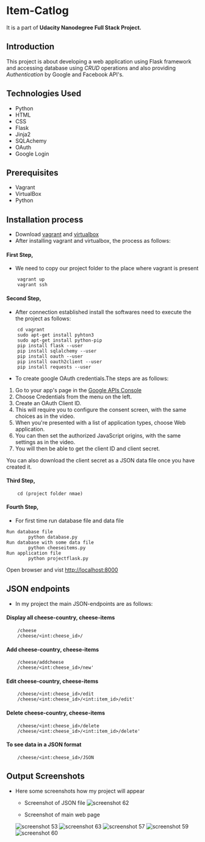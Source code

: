 # Item-Catlog
It is a part of **Udacity Nanodegree Full Stack Project.**

## Introduction ##
This project is about developing a web application using Flask framework and accessing database using *CRUD* operations and also providing *Authentication* by Google and Facebook API's.

## Technologies Used ##
- Python
- HTML
- CSS
- Flask
- Jinja2
- SQLAchemy
- OAuth
- Google Login

##  Prerequisites ##
* Vagrant
* VirtualBox
* Python

## Installation process ##
*  Download [vagrant](https://www.vagrantup.com/downloads.html) and [virtualbox](https://www.virtualbox.org/wiki/Download_Old_Builds_5_1)
* After installing  vagrant and virtualbox, the process as follows:

#### First Step,
* We need to copy our project folder to the place where vagrant is present
```
	vagrant up
	vagrant ssh
```
#### Second Step,
* After connection established install the softwares need to execute the the project as follows:
```
  	cd vagrant
	sudo apt-get install pyhton3
	sudo apt-get install python-pip
	pip install flask --user
	pip install sqlalchemy --user
  	pip install oauth --user
  	pip install oauth2client --user
  	pip install requests --user
```
* To create google OAuth credentials.The steps are as follows:

1) Go to your app's page in the [Google APIs Console](https://console.developers.google.com/apis)
2) Choose Credentials from the menu on the left.
3) Create an OAuth Client ID.
4) This will require you to configure the consent screen, with the same choices as in the video.
5) When you're presented with a list of application types, choose Web application.
6) You can then set the authorized JavaScript origins, with the same settings as in the video.
7) You will then be able to get the client ID and client secret.

You can also download the client secret as a JSON data file once you have created it.
  
#### Third Step,
```
	cd (project folder nmae)
```

#### Fourth Step,
* For first time run database file and data file
```
Run database file 
		python database.py
Run database with some data file
		python cheeseitems.py
Run application file
		python projectflask.py
```
Open browser and vist  [http://localhost:8000](http://localhost:8000)

## JSON endpoints
* In my project the main JSON-endpoints are as follows:
#### Display all cheese-country, cheese-items
```
	/cheese
	/cheese/<int:cheese_id>/
```
####  Add cheese-country, cheese-items
```
	/cheese/addcheese
	/cheese/<int:cheese_id>/new'
```

####  Edit cheese-country, cheese-items
```
	/cheese/<int:cheese_id>/edit
	/cheese/<int:cheese_id>/<int:item_id>/edit'
```
####  Delete cheese-country, cheese-items
```
	/cheese/<int:cheese_id>/delete
	/cheese/<int:cheese_id>/<int:item_id>/delete'
```
#### To see data in a JSON format
```
	/cheese/<int:cheese_id>/JSON
```
## Output Screenshots
* Here some screenshots how my project will appear

	* Screenshot of JSON file
	![screenshot 62](https://user-images.githubusercontent.com/45555745/51784933-830c7500-2176-11e9-9599-8f72ed819199.png)
	
	* Screenshot of main web page
	
	![screenshot 53](https://user-images.githubusercontent.com/45555745/51785079-80ab1a80-2178-11e9-97c6-0b579915e9c8.png)
	![screenshot 63](https://user-images.githubusercontent.com/45555745/51785011-5c027300-2177-11e9-9069-9dcd720000c8.png)
	![screenshot 57](https://user-images.githubusercontent.com/45555745/51785017-8bb17b00-2177-11e9-90fb-94c0bb2214a0.png)
	![screenshot 59](https://user-images.githubusercontent.com/45555745/51785047-f19e0280-2177-11e9-8bba-5d787484ede8.png)
	![screenshot 60](https://user-images.githubusercontent.com/45555745/51785050-ffec1e80-2177-11e9-9bfb-03149fea4dd9.png)

	

	

